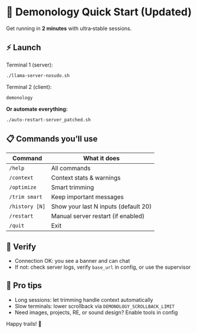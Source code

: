 # 🚀 Demonology Quick Start (Updated)

Get running in **2 minutes** with ultra‑stable sessions.

## ⚡ Launch
Terminal 1 (server):
```bash
./llama-server-nosudo.sh
```

Terminal 2 (client):
```bash
demonology
```

**Or automate everything:**
```bash
./auto-restart-server_patched.sh
```

## 📋 Commands you’ll use
| Command | What it does |
|---|---|
| `/help` | All commands |
| `/context` | Context stats & warnings |
| `/optimize` | Smart trimming |
| `/trim smart` | Keep important messages |
| `/history [N]` | Show your last N inputs (default 20) |
| `/restart` | Manual server restart (if enabled) |
| `/quit` | Exit |

## 🧪 Verify
- Connection OK: you see a banner and can chat
- If not: check server logs, verify `base_url` in config, or use the supervisor

## 🧿 Pro tips
- Long sessions: let trimming handle context automatically
- Slow terminals: lower scrollback via `DEMONOLOGY_SCROLLBACK_LIMIT`
- Need images, projects, RE, or sound design? Enable tools in config

Happy trails! 🔮
